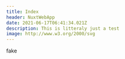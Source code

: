 ```yaml
---
title: Index
header: NuxtWebApp
date: 2021-06-17T06:41:34.021Z
description: This is litteraly just a test
image: http://www.w3.org/2000/svg
---
```

fake
